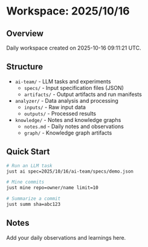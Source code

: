 # Workspace: 2025/10/16

## Overview

Daily workspace created on 2025-10-16 09:11:21 UTC.

## Structure

- `ai-team/` - LLM tasks and experiments
  - `specs/` - Input specification files (JSON)
  - `artifacts/` - Output artifacts and run manifests
- `analyzer/` - Data analysis and processing
  - `inputs/` - Raw input data
  - `outputs/` - Processed results
- `knowledge/` - Notes and knowledge graphs
  - `notes.md` - Daily notes and observations
  - `graph/` - Knowledge graph artifacts

## Quick Start

```bash
# Run an LLM task
just ai spec=2025/10/16/ai-team/specs/demo.json

# Mine commits
just mine repo=owner/name limit=10

# Summarize a commit
just summ sha=abc123
```

## Notes

Add your daily observations and learnings here.
